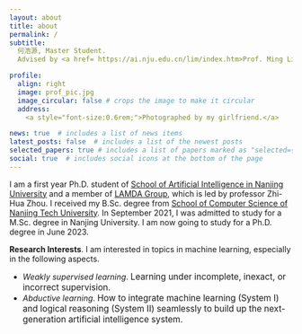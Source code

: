 ```yaml
---
layout: about
title: about
permalink: /
subtitle: 
  何浩源, Master Student.
  Advised by <a href= https://ai.nju.edu.cn/lim/index.htm>Prof. Ming Li.</a>

profile:
  align: right
  image: prof_pic.jpg
  image_circular: false # crops the image to make it circular
  address:
    <a style="font-size:0.6rem;">Photographed by my girlfriend.</a>

news: true  # includes a list of news items
latest_posts: false  # includes a list of the newest posts
selected_papers: true # includes a list of papers marked as "selected={true}"
social: true  # includes social icons at the bottom of the page
---
```


I am a first year Ph.D. student of [School of Artificial Intelligence in Nanjing University](https://ai.nju.edu.cn/) and a member of [LAMDA Group](https://www.lamda.nju.edu.cn), which is led by professor Zhi-Hua Zhou.
I received my B.Sc. degree from [School of Computer Science of Nanjing Tech University](https://cise.njtech.edu.cn/). 
In September 2021, I was admitted to study for a M.Sc. degree in Nanjing University.
I am now going to study for a Ph.D. degree in June 2023.

**Research Interests**. I am interested in topics in machine learning, especially in the following aspects.
- *Weakly supervised learning*. <a style="font-size:0.95rem;">Learning under incomplete, inexact, or incorrect supervision.</a>
- *Abductive learning*.  <a style="font-size:0.95rem;">How to integrate machine learning (System I) and logical reasoning (System II) seamlessly to build up the next-generation artificial intelligence system.</a>

